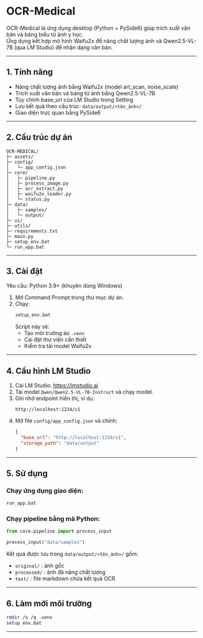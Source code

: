 # OCR-Medical

OCR-Medical là ứng dụng desktop (Python + PySide6) giúp trích xuất văn bản và bảng biểu từ ảnh y học.  
Ứng dụng kết hợp mô hình Waifu2x để nâng chất lượng ảnh và Qwen2.5-VL-7B (qua LM Studio) để nhận dạng văn bản.

---

## 1. Tính năng

- Nâng chất lượng ảnh bằng Waifu2x (model art_scan, noise_scale)
- Trích xuất văn bản và bảng từ ảnh bằng Qwen2.5-VL-7B
- Tùy chỉnh base_url của LM Studio trong Setting
- Lưu kết quả theo cấu trúc: `data/output/<tên_ảnh>/`
- Giao diện trực quan bằng PySide6

---

## 2. Cấu trúc dự án

```
OCR-MEDICAL/
├─ assets/
├─ config/
│   └─ app_config.json
├─ core/
│   ├─ pipeline.py
│   ├─ process_image.py
│   ├─ ocr_extract.py
│   ├─ waifu2x_loader.py
│   └─ status.py
├─ data/
│   ├─ samples/
│   └─ output/
├─ ui/
├─ utils/
├─ requirements.txt
├─ main.py
├─ setup_env.bat
└─ run_app.bat
```

---

## 3. Cài đặt

Yêu cầu: Python 3.9+ (khuyên dùng Windows)

1. Mở Command Prompt trong thư mục dự án.
2. Chạy:
   ```bash
   setup_env.bat
   ```
   Script này sẽ:
   - Tạo môi trường ảo `.venv`
   - Cài đặt thư viện cần thiết
   - Kiểm tra tải model Waifu2x

---

## 4. Cấu hình LM Studio

1. Cài LM Studio: https://lmstudio.ai  
2. Tải model `Qwen/Qwen2.5-VL-7B-Instruct` và chạy model.
3. Ghi nhớ endpoint hiển thị, ví dụ:
   ```
   http://localhost:1234/v1
   ```
4. Mở file `config/app_config.json` và chỉnh:
   ```json
   {
     "base_url": "http://localhost:1234/v1",
     "storage_path": "data/output"
   }
   ```

---

## 5. Sử dụng

### Chạy ứng dụng giao diện:
```bash
run_app.bat
```

### Chạy pipeline bằng mã Python:
```python
from core.pipeline import process_input

process_input("data/samples")
```

Kết quả được lưu trong `data/output/<tên_ảnh>/` gồm:
- `original/` : ảnh gốc  
- `processed/` : ảnh đã nâng chất lượng  
- `text/` : file markdown chứa kết quả OCR

---

## 6. Làm mới môi trường

```bash
rmdir /s /q .venv
setup_env.bat
```

---